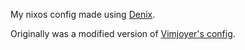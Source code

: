 My nixos config made using [Denix](https://github.com/yunfachi/denix).

Originally was a modified version of [Vimjoyer's config](https://github.com/vimjoyer/nixconf).

